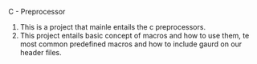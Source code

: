  C - Preprocessor

1. This is a project that mainle entails the c preprocessors.
2. This project entails basic concept of macros and how to use them, te most common predefined macros and how to include gaurd on our header files.
